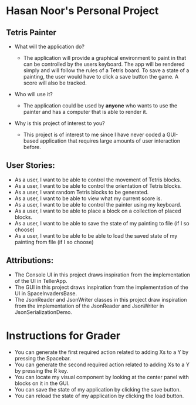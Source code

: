 # Hasan Noor's Personal Project
## Tetris Painter

- What will the application do?

    - The application will provide a graphical environment to paint in that can be controlled by the users keyboard.
  The app will be rendered simply and will follow the rules of a Tetris board. To save a state of a painting, the user
  would have to click a save button the game. A score will also be tracked.


- Who will use it?

    - The application could be used by **anyone** who wants to use the painter and has a computer that is able to render it.


- Why is this project of interest to you?
    - This project is of interest to me since I have never coded a GUI-based application that requires large amounts of
  user interaction before.

## User Stories:

- As a user, I want to be able to control the movement of Tetris blocks.
- As a user, I want to be able to control the orientation of Tetris blocks.
- As a user, I want random Tetris blocks to be generated.
- As a user, I want to be able to view what my current score is.
- As a user, I want to be able to control the painter using my keyboard.
- As a user, I want to be able to place a block on a collection of placed blocks.
- As a user, I want to be able to save the state of my painting to file (if I so choose)
- As a user, I want to be able to be able to load the saved state of my painting from file (if I so choose)

## Attributions:
- The Console UI in this project draws inspiration from the implementation of the UI in TellerApp. 
- The GUI in this project draws inspiration from the implementation of the UI in SpaceInvadersBase.
- The JsonReader and JsonWriter classes in this project draw inspiration from the implementation of the JsonReader and JsonWriter in JsonSerializationDemo.

# Instructions for Grader
- You can generate the first required action related to adding Xs to a Y by pressing the Spacebar.
- You can generate the second required action related to adding Xs to a Y by pressing the R key.
- You can locate my visual component by looking at the center panel with blocks on it in the GUI.
- You can save the state of my application by clicking the save button.
- You can reload the state of my application by clicking the load button.